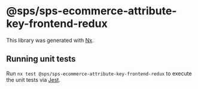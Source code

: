# @sps/sps-ecommerce-attribute-key-frontend-redux

This library was generated with [Nx](https://nx.dev).

## Running unit tests

Run `nx test @sps/sps-ecommerce-attribute-key-frontend-redux` to execute the unit tests via [Jest](https://jestjs.io).
